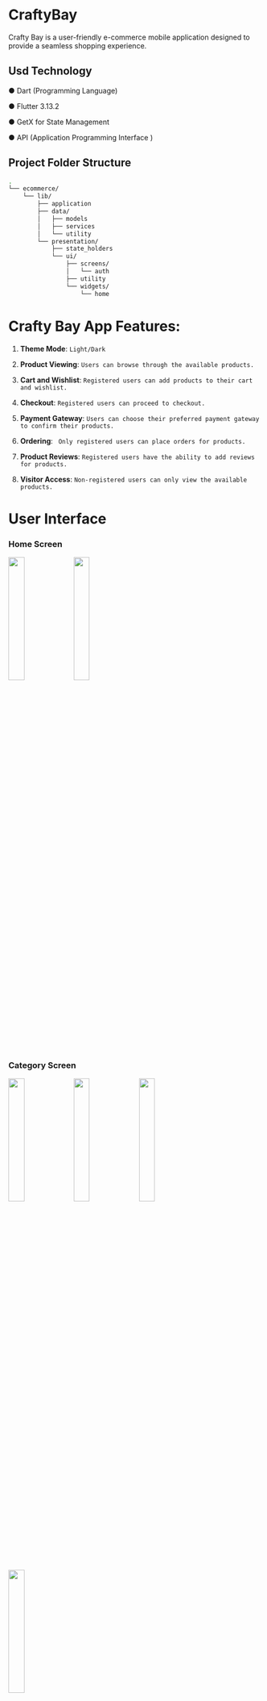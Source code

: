 # CraftyBay
Crafty Bay is a user-friendly e-commerce mobile application designed to provide a seamless shopping experience. 


## Usd Technology

● Dart (Programming Language)

● Flutter 3.13.2

● GetX for State Management

● API (Application Programming Interface )



## Project Folder Structure

```bash
.
└── ecommerce/
    └── lib/
        ├── application
        ├── data/
        │   ├── models
        │   ├── services
        │   └── utility
        └── presentation/
            ├── state_holders
            └── ui/
                ├── screens/
                │   └── auth
                ├── utility
                └── widgets/
                    └── home
```

# Crafty Bay App Features:

1. **Theme Mode**: ``Light/Dark``

2. **Product Viewing**: ``Users can browse through the available products.``

3. **Cart and Wishlist**: ``Registered users can add products to their cart and wishlist.``

4. **Checkout**: ``Registered users can proceed to checkout.``


5. **Payment Gateway**: ``Users can choose their preferred payment gateway to confirm their products.``

6. **Ordering**: `` Only registered users can place orders for products.``
7. **Product Reviews**: ``Registered users have the ability to add reviews for products.``

8. **Visitor Access**: ``Non-registered users can only view the available products.``

# User Interface

### Home Screen
<img src="https://github.com/pd28CSE/ecommerce-flutter/assets/71305747/9c676f75-9053-4e7c-a3b5-01b189f781a7" width="25%" height="25%">
<img src="https://github.com/pd28CSE/ecommerce-flutter/assets/71305747/839d9862-8642-4305-a4ca-d6325bbffeb0" width="25%" height="25%">

### Category Screen
<img src="https://github.com/pd28CSE/ecommerce-flutter/assets/71305747/0bca6aca-818b-4e22-ba43-35d65d7412ac" width="25%" height="25%">
<img src="https://github.com/pd28CSE/ecommerce-flutter/assets/71305747/9721fb37-d295-4f30-8a9e-8d756a03ac9f" width="25%" height="25%">
<img src="https://github.com/pd28CSE/ecommerce-flutter/assets/71305747/4870567f-b7de-4ee5-a529-8978dbd0e263" width="25%" height="25%">
<img src="https://github.com/pd28CSE/ecommerce-flutter/assets/71305747/e8f2ef1c-2c72-4b90-8dcd-d112b16f9f9a" width="25%" height="25%">

### Product Details Screen
<img src="https://github.com/pd28CSE/ecommerce-flutter/assets/71305747/3d3a85a3-9c8a-4d11-90c6-467abfac2fd5" width="25%" height="25%">
<img src="https://github.com/pd28CSE/ecommerce-flutter/assets/71305747/9711e6c2-dbb7-4d2f-959c-be4a8c17630e" width="25%" height="25%">

### Product Review List Screen
<img src="https://github.com/pd28CSE/ecommerce-flutter/assets/71305747/a0a188c3-0493-4991-b392-e1242bfe9a0b" width="25%" height="25%">
<img src="https://github.com/pd28CSE/ecommerce-flutter/assets/71305747/1863b38f-97d9-42e7-8821-68a9a38a0d80" width="25%" height="25%">

### Review Add Screen
<img src="https://github.com/pd28CSE/ecommerce-flutter/assets/71305747/6a472d25-86da-4565-bfb0-4747f20179fa" width="25%" height="25%">

### Product Cart List Screen
<img src="https://github.com/pd28CSE/ecommerce-flutter/assets/71305747/59e0efa2-381b-490a-9372-b55d836c8ee9" width="25%" height="25%">

### Product Wish List Screen
<img src="https://github.com/pd28CSE/ecommerce-flutter/assets/71305747/957f575b-43f3-4324-b877-f2606b852d9b" width="25%" height="25%">
<img src="https://github.com/pd28CSE/ecommerce-flutter/assets/71305747/be441058-a8b2-45a9-b0f5-8337fb95aec6" width="25%" height="25%">
<img src="https://github.com/pd28CSE/ecommerce-flutter/assets/71305747/c93149c8-4370-4815-b443-c4727a8a7bba" width="25%" height="25%">

### Payment Method List Screen
<img src="https://github.com/pd28CSE/ecommerce-flutter/assets/71305747/80075125-f109-47ed-a058-c7021d02ba10" width="25%" height="25%">

### Payment Screen
<img src="https://github.com/pd28CSE/ecommerce-flutter/assets/71305747/c16f8b16-60c6-458f-b8a6-eed6e24ddfa0" width="25%" height="25%">

### Payment Confirmation Screen
<img src="https://github.com/pd28CSE/ecommerce-flutter/assets/71305747/febb56b3-e6cb-49b6-9380-d86482480923" width="25%" height="25%">

### Dark Theme View
<img src="https://github.com/pd28CSE/ecommerce-flutter/assets/71305747/d2d6929a-049e-441e-b20c-f491683862ba" width="25%" height="25%">
<img src="https://github.com/pd28CSE/ecommerce-flutter/assets/71305747/cd481979-5f3a-4c9b-b2d5-827cc9694349" width="25%" height="25%">

### Account Create and OTP Verification Screen
<img src="https://github.com/pd28CSE/ecommerce-flutter/assets/71305747/33a983ba-05e0-4567-bfc0-ca827bc31c52" width="25%" height="25%">
<img src="https://github.com/pd28CSE/ecommerce-flutter/assets/71305747/4a48b3e5-7a10-400f-ac08-f59e25b6e929" width="25%" height="25%">
<img src="https://github.com/pd28CSE/ecommerce-flutter/assets/71305747/86819f15-a405-408f-9e47-6f4fd92b600a" width="25%" height="25%">

### Complete Profile Screen
<img src="https://github.com/pd28CSE/ecommerce-flutter/assets/71305747/8b5790cc-6321-437e-a5d9-b6b14058ffba" width="25%" height="25%">
<img src="https://github.com/pd28CSE/ecommerce-flutter/assets/71305747/dae89aff-6143-452e-ace5-b3b204c6c434" width="25%" height="25%">

### Profile Update Screen
<img src="https://github.com/pd28CSE/ecommerce-flutter/assets/71305747/0764a2a1-73b8-4832-ba30-57481bb9873f" width="25%" height="25%">
<img src="https://github.com/pd28CSE/ecommerce-flutter/assets/71305747/485ca377-8ceb-4bbb-92c2-55aeda002632" width="25%" height="25%">


